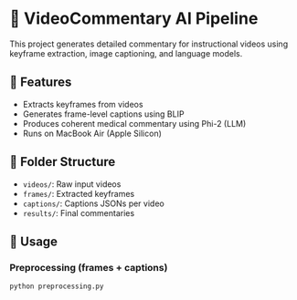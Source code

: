 # 🧠 VideoCommentary AI Pipeline

This project generates detailed commentary for instructional videos using keyframe extraction, image captioning, and language models.

## 🔧 Features
- Extracts keyframes from videos
- Generates frame-level captions using BLIP
- Produces coherent medical commentary using Phi-2 (LLM)
- Runs on MacBook Air (Apple Silicon)

## 📁 Folder Structure
- `videos/`: Raw input videos
- `frames/`: Extracted keyframes
- `captions/`: Captions JSONs per video
- `results/`: Final commentaries

## 🚀 Usage

### Preprocessing (frames + captions)
```bash
python preprocessing.py
